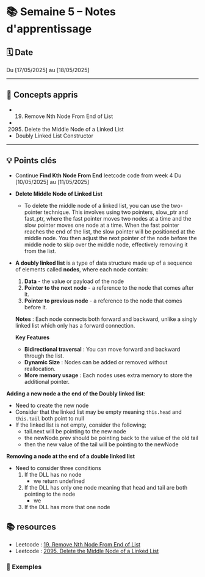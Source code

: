 # 📚 Semaine 5 – Notes d'apprentissage

## 🗓️ Date

Du [17/05/2025] au [18/05/2025]

---

## 🧠 Concepts appris

- 19. Remove Nth Node From End of List
- 2095. Delete the Middle Node of a Linked List
- Doubly Linked List Constructor

---

## 💡 Points clés

- Continue **Find Kth Node From End** leetcode code from week 4 Du [10/05/2025] au [11/05/2025]
- **Delete Middle Node of Linked List**
  - To delete the middle node of a linked list, you can use the two-pointer technique. This involves using two pointers, slow_ptr and fast_ptr, where the fast pointer moves two nodes at a time and the slow pointer moves one node at a time. When the fast pointer reaches the end of the list, the slow pointer will be positioned at the middle node. You then adjust the next pointer of the node before the middle node to skip over the middle node, effectively removing it from the list.
- **A doubly linked list** is a type of data structure made up of a sequence of elements called **nodes**, where each node contain:

  1. **Data** - the value or payload of the node
  2. **Pointer to the next node** - a reference to the node that comes after it.
  3. **Pointer to previous node** - a reference to the node that comes before it.

  **Notes** : Each node connects both forward and backward, unlike a singly linked list which only has a forward connection.

  **Key Features**

  - **Bidirectional traversal** : You can move forward and backward through the list.
  - **Dynamic Size** : Nodes can be added or removed without reallocation.
  - **More memory usage** : Each nodes uses extra memory to store the additional pointer.

**Adding a new node a the end of the Doubly linked list**:

- Need to create the new node
- Consider that the linked list may be empty meaning `this.head` and `this.tail` both point to null
- If the linked list is not empty, consider the following;
  - tail.next will be pointing to the new node
  - the newNode.prev should be pointing back to the value of the old tail
  - then the new value of the tail will be pointing to the newNode

**Removing a node at the end of a double linked list**

- Need to consider three conditions
  1. If the DLL has no node
     - we return undefined
  2. If the DLL has only one node meaning that head and tail are both pointing to the node
     - we
  3. If the DLL has more that one node

## 📚 resources

- Leetcode : [19. Remove Nth Node From End of List](https://leetcode.com/problems/remove-nth-node-from-end-of-list/description/)
- Leetcode : [2095. Delete the Middle Node of a Linked List](https://leetcode.com/problems/delete-the-middle-node-of-a-linked-list/)

### 📝 Exemples
